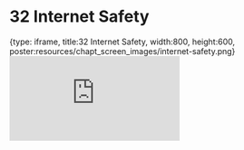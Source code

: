 # 32 Internet Safety
 
{type: iframe, title:32 Internet Safety, width:800, height:600, poster:resources/chapt_screen_images/internet-safety.png}
![](https://datatrail-jhu.github.io/DataTrail_ReOrg/no_toc/internet-safety.html)
 

 
